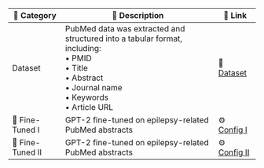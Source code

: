 | 📁 **Category** | 📝 **Description** | 🔗 **Link** |
|-------------|----------------|----------|
| Dataset | PubMed data was extracted and structured into a tabular format, including:<br>• PMID<br>• Title<br>• Abstract<br>• Journal name<br>• Keywords<br>• Article URL | 📂 [Dataset](https://huggingface.co/datasets/nubahador/Retrieved_Data_from_PubMed/tree/main) |
| 🧠 Fine-Tuned I | GPT-2 fine-tuned on epilepsy-related PubMed abstracts | ⚙️ [Config I](https://huggingface.co/nubahador/Fine_Tuned_GPT2_Model_on_Epilepsy_Related_PubMed_Abstracts/tree/main/Fine_Tuned_GPT2_Model_on_Epilepsy_Related_PubMed_Abstracts/Configuration%20I) |
| 🧠 Fine-Tuned II | GPT-2 fine-tuned on epilepsy-related PubMed abstracts | ⚙️ [Config II](https://huggingface.co/nubahador/Fine_Tuned_GPT2_Model_on_Epilepsy_Related_PubMed_Abstracts/tree/main/Fine_Tuned_GPT2_Model_on_Epilepsy_Related_PubMed_Abstracts/Configuration%20II) |
